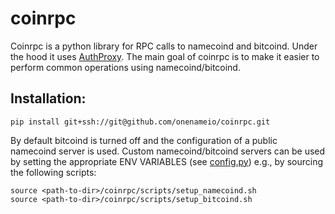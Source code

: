 coinrpc
=======

Coinrpc is a python library for RPC calls to namecoind and bitcoind. Under the hood it uses [AuthProxy](https://github.com/jgarzik/python-bitcoinrpc). The main goal of coinrpc is to make it easier to perform common operations using namecoind/bitcoind.  

## Installation:

```
pip install git+ssh://git@github.com/onenameio/coinrpc.git
```

By default bitcoind is turned off and the configuration of a public namecoind server is used. Custom namecoind/bitcoind servers can be used by setting the appropriate ENV VARIABLES (see [config.py](coinrpc/config.py)) e.g., by sourcing the following scripts:

```
source <path-to-dir>/coinrpc/scripts/setup_namecoind.sh 
source <path-to-dir>/coinrpc/scripts/setup_bitcoind.sh
```
